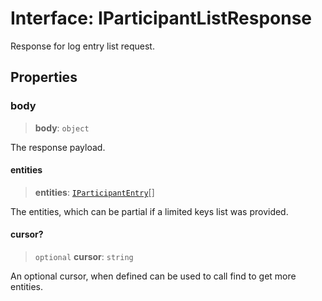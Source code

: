 # Interface: IParticipantListResponse

Response for log entry list request.

## Properties

### body

> **body**: `object`

The response payload.

#### entities

> **entities**: [`IParticipantEntry`](IParticipantEntry.md)[]

The entities, which can be partial if a limited keys list was provided.

#### cursor?

> `optional` **cursor**: `string`

An optional cursor, when defined can be used to call find to get more entities.
